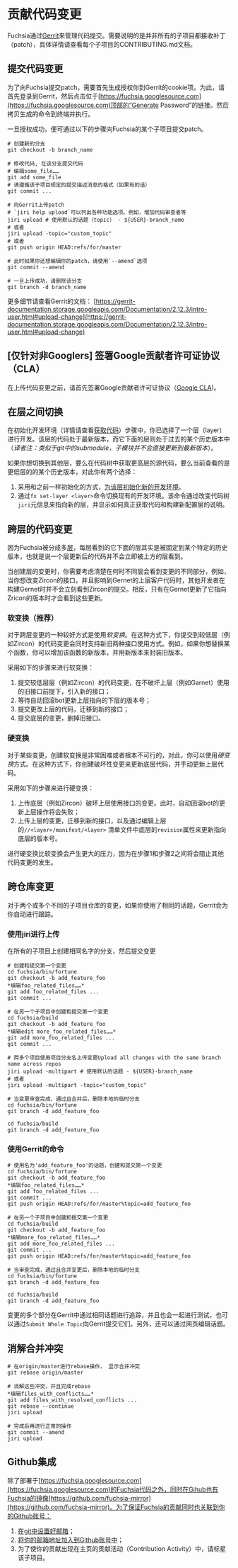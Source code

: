 贡献代码变更
====================

Fuchsia通过[Gerrit](https://fuchsia-review.googlesource.com)来管理代码提交。需要说明的是并非所有的子项目都接收补丁（patch），具体详情请查看每个子项目的CONTRIBUTING.md文档。


## 提交代码变更

为了向Fuchsia提交patch，需要首先生成授权你到Gerrit的cookie项。为此，请首先登录到Gerrit，然后点击位于[https://fuchsia.googlesource.com](https://fuchsia.googlesource.com)顶部的“Generate Password”的链接。然后拷贝生成的命令到终端并执行。

一旦授权成功，便可通过以下的步骤向Fuchsia的某个子项目提交patch。

```
# 创建新的分支
git checkout -b branch_name

# 修改代码, 在该分支提交代码
# 编辑some_file……
git add some_file
# 请遵循该子项目规定的提交描述消息的格式（如果有的话）
git commit ...

# 向Gerrit上传patch
# `jiri help upload`可以列出各种功能选项。例如，增加代码审查者等
jiri upload # 使用默认的话题（topic） - ${USER}-branch_name
# 或者
jiri upload -topic="custom_topic"
# 或者
git push origin HEAD:refs/for/master

# 此时如果你还想编辑你的patch，请使用`--amend`选项
git commit --amend

# 一旦上传成功，请删除该分支
git branch -d branch_name
```

更多细节请查看Gerrit的文档：
[https://gerrit-documentation.storage.googleapis.com/Documentation/2.12.3/intro-user.html#upload-change](https://gerrit-documentation.storage.googleapis.com/Documentation/2.12.3/intro-user.html#upload-change)

## [仅针对非Googlers] 签署Google贡献者许可证协议（CLA）

在上传代码变更之前，请首先签署Google贡献者许可证协议（[Google CLA](https://cla.developers.google.com/))。

## 在层之间切换

在初始化开发环境（详情请查看[获取代码](getting_source.md)）步骤中，你已选择了一个层（layer）进行开发。该层的代码处于最新版本，而它下面的层则处于过去的某个历史版本中（*译者注：类似于git中的submodule，子模块并不会直接更新到最新版本*）。

如果你想切换到其他层，要么在代码树中获取更高层的源代码，要么当前查看的是更低层的的某个历史版本，对此你有两个选择：

1. 采用和之前一样初始化的方式，[为该层初始化新的开发环境](getting_source.md)。
2. 通过`fx set-layer <layer>`命令切换现有的开发环境。该命令通过改变代码树`jiri`元信息来指向新的层，并显示如何真正获取代码和构建新配置层的说明。

## 跨层的代码变更

因为Fuchsia被分成多[层](layers.md)，每层看到的它下面的层其实是被固定到某个特定的历史版本，也就是说一个层更新后的代码并不会立即被上方的层看到。

当创建层的变更时，你需要考虑清楚在何时不同层会看到变更的不同部分，例如，当你想改变Zircon的接口，并且影响到Gernet的上层客户代码时，其他开发者在构建Gernet时并不会立刻看到Zircon的提交。相反，只有在Gernet更新了它指向Zricon的版本时才会看到这些更新。

### 软变换（推荐）

对于跨层变更的一种较好方式是使用*软变换*。在这种方式下，你提交到较低层（例如Zircon）的代码变更会同时支持新旧两种接口使用方式。例如，如果你想替换某个函数，你可以增加该函数的新版本，并用新版本来封装旧版本。

采用如下的步骤来进行软变换：

1. 提交较低层层（例如Zircon）的代码变更，在不破坏上层（例如Garnet）使用的旧接口前提下，引入新的接口；
2. 等待自动回滚bot更新上层指向的下层的版本号；
3. 提交更改上层的代码，迁移到新的接口；
4. 提交底层的变更，删掉旧接口。

### 硬变换

对于某些变更，创建软变换是非常困难或者根本不可行的，对此，你可以使用*硬变换*方式。在这种方式下，你创建破坏性变更来更新底层代码，并手动更新上层代码。

采用如下的步骤来进行硬变换：

1. 上传底层（例如Zircon）破坏上层使用接口的变更。此时，自动回滚bot的更新上层操作将会失败；
2. 上传上层的变更，迁移到新的接口，以及通过编辑上层的`//<layer>/manifest/<layer>` 清单文件中底层的`revision`属性来更新指向底层的版本号。

进行硬变换比软变换会产生更大的压力，因为在步骤1和步骤2之间将会阻止其他代码变更的发生。

## 跨仓库变更

对于两个或多个不同的子项目仓库的变更，如果你使用了相同的话题，Gerrit会为你自动进行跟踪。

### 使用jiri进行上传

在所有的子项目上创建相同名字的分支，然后提交变更
```
# 创建和提交第一个变更
cd fuchsia/bin/fortune
git checkout -b add_feature_foo
*编辑foo_related_files……*
git add foo_related_files ...
git commit ...

# 在另一个子项目中创建和提交第一个变更
cd fuchsia/build
git checkout -b add_feature_foo
*编辑edit more_foo_related_files……*
git add more_foo_related_files ...
git commit ...

# 跨多个项目使用项目分支名上传变更Upload all changes with the same branch name across repos
jiri upload -multipart # 使用默认的话题 - ${USER}-branch_name
# 或者
jiri upload -multipart -topic="custom_topic"

# 当变更审查完成，通过且合并后，删除本地的临时分支
cd fuchsia/bin/fortune
git branch -d add_feature_foo

cd fuchsia/build
git branch -d add_feature_foo
```

### 使用Gerrit的命令

```
# 使用名为'add_feature_foo'的话题，创建和提交第一个变更
cd fuchsia/bin/fortune
git checkout -b add_feature_foo
*编辑foo_related_files……*
git add foo_related_files ...
git commit ...
git push origin HEAD:refs/for/master%topic=add_feature_foo

# 在另一个子项目中创建和提交第一个变更
cd fuchsia/build
git checkout -b add_feature_foo
*编辑more_foo_related_files……*
git add more_foo_related_files ...
git commit ...
git push origin HEAD:refs/for/master%topic=add_feature_foo

# 当审查完成，通过且合并变更后，删除本地的临时分支
cd fuchsia/bin/fortune
git branch -d add_feature_foo

cd fuchsia/build
git branch -d add_feature_foo
```

变更的多个部分在Gerrit中通过相同话题进行追踪，并且也会一起进行测试，也可以通过`Submit Whole Topic`向Gerrit提交它们。另外，还可以通过网页编辑话题。

## 消解合并冲突

```
# 在origin/master进行rebase操作， 显示合并冲突
git rebase origin/master

# 消解这些冲突，并且完成rebase
*编辑files_with_conflicts……*
git add files_with_resolved_conflicts ...
git rebase --continue
jiri upload

# 完成后再进行正常的操作
git commit --amend
jiri upload
```

## Github集成

除了部署于[https://fuchsia.googlesource.com](https://fuchsia.googlesource.com)的Fuchsia代码之外，同时在Gihub也有Fuchsia的镜像[https://github.com/fuchsia-mirror](https://github.com/fuchsia-mirror)。为了保证Fuchsia的贡献同时也关联到你的Github账号：

1. [在git中设置好邮箱](https://help.github.com/articles/setting-your-email-in-git/)；
2. [将你的邮箱地址加入到Github账号中](https://help.github.com/articles/adding-an-email-address-to-your-github-account/)；
3. 为了使你的贡献出现在主页的贡献活动（Contribution Activity）中，请标星该子项目。
